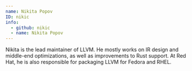 ```yaml
---
name: Nikita Popov
ID: nikic
info:
  - github: nikic
  - name: Nikita Popov
---
```


Nikita is the lead maintainer of LLVM. He mostly works on IR design and
middle-end optimizations, as well as improvements to Rust support. At Red Hat,
he is also responsible for packaging LLVM for Fedora and RHEL.
